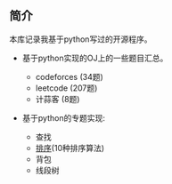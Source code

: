 ## 简介

本库记录我基于python写过的开源程序。

- 基于python实现的OJ上的一些题目汇总。
    + codeforces (34题)
    + leetcode (207题)
    + 计蒜客 (8题)

- 基于python的专题实现:
    + 查找
    + [排序](https://github.com/zhulf0804/Coding.Python/tree/master/sort)(10种排序算法)
    + 背包
    + 线段树